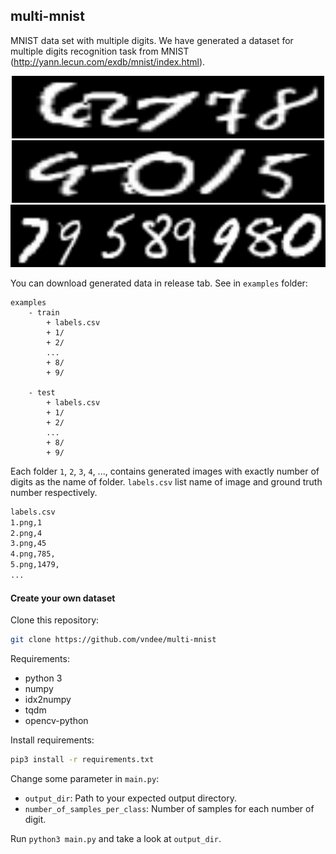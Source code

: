 ## multi-mnist
MNIST data set with multiple digits. We have generated a
dataset for multiple digits recognition task from MNIST (http://yann.lecun.com/exdb/mnist/index.html).
<p align="center"> 
	<img src="examples/train/5/42.png" width="500" height="100">
  	<img src="examples/train/5/46.png" width="500" height="100">
  	<img src="examples/train/8/70.png" width="800" height="100">
</p>

You can download generated data in release tab.
See in `examples` folder:

```
examples
    - train
        + labels.csv
        + 1/
        + 2/
        ...
        + 8/
        + 9/
        
    - test
        + labels.csv
        + 1/
        + 2/
        ...
        + 8/
        + 9/    
```
Each folder `1`, `2`, `3`, `4`, ..., contains generated
images with exactly number of digits as the name of folder. `labels.csv`
list name of image and ground truth number respectively.
```bash
labels.csv
1.png,1
2.png,4
3.png,45
4.png,785,
5.png,1479,
...

``` 

#### Create your own dataset

Clone this repository:
```bash
git clone https://github.com/vndee/multi-mnist
```
Requirements:

- python 3
- numpy
- idx2numpy
- tqdm
- opencv-python

Install requirements:
```bash
pip3 install -r requirements.txt
```

Change some parameter in `main.py`:

- `output_dir`: Path to your expected output directory.
- `number_of_samples_per_class`: Number of samples for each number of digit.

Run `python3 main.py` and take a look at `output_dir`.
